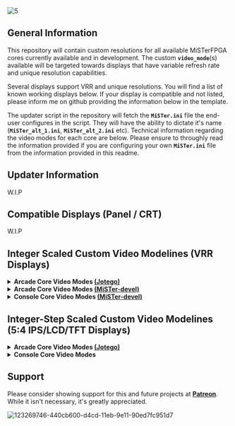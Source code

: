 ![5](https://user-images.githubusercontent.com/32810066/126727672-b63f5a04-28ad-436e-b3f2-8e0029f0f9eb.png)

## General Information

This repository will contain custom resolutions for all available MiSTerFPGA cores currently available and in development. The custom **`video_mode`**(s) available will be targeted towards displays that have variable refresh rate and unique resolution capabilities.

Several displays support VRR and unique resolutions. You will find a list of known working displays below. If your display is compatible and not listed, please inform me on github providing the information below in the template.

The updater script in the repository will fetch the **`MiSTer.ini`** file the end-user configures in the script. They will have the ability to dictate it's name (**`MiSTer_alt_1.ini`**, **`MiSTer_alt_2.ini`** etc). Technical information regarding the video modes for each core are below. Please ensure to throughly read the information provided if you are configuring your own **`MiSTer.ini`** file from the information provided in this readme.

## Updater Information

W.I.P

## Compatible Displays (Panel / CRT)

W.I.P

## Integer Scaled Custom Video Modelines (VRR Displays)

<details>

<summary><b>Arcade Core Video Modes <a href="https://www.github.com/jotego">(Jotego)</a></b></summary>

## <summary1><b>MiSTer.ini Information</b></summary1>
   
- The default resolution for the **`MiSTer.ini`** should always be **720p**. Change the following default **`video_mode=0`** to set **720p** as your default resolution. If the end-user is generating a pre-configured **`MiSTer.ini`** this will be the default.

- Unless stated below, the default **`MiSTer.ini`** settings for each core will be **`vscale_mode=1`** and **`vsync_adjust=2`**. If the end-user is generating a pre-configured **`MiSTer.ini`** they will have the option to configure **`vsync_adjust`** themselves.

----

## <summary1><b> Capcom CP System Cores</b></summary1>

<blockquote>

- <summary><b> Hardware Information</b></summary>

|Pixel Clock|Refresh Rate|Resolution (Visible)|Pixel Aspect Ratio|Display Aspect Ratio|
|--|--|--|--|--|
**8.00 MHz** | **59.6294 Hz NTSC** | **384x224**| **135:176** | **1280:973**

- <summary><b> VRR Capable Display Modes</b></summary>

|Primary Modelines NTSC|Core|Resolution (Visible)|Resolution (Scaled)|Integer (Scaled)|Resolution (Vert.)|Resolution (Hor.)|
|--|--|--|--|--|--|--|
**`video_mode=1152,48,32,80,896,3,10,13,72580`** | [**jtcps1**] [**jtcps15**] [**jtcps2**] | **384x224**| **1152x896** | **4x** | **896p** | **1152 (3x)**
**`video_mode=1536,48,32,80,1120,3,10,19,117228`** | [**jtcps1**] [**jtcps15**] [**jtcps2**] | **384x224**| **1536x1120** | **5x** | **1120p** | **1536 (4x)**
**`video_mode=1920,48,32,80,1344,3,10,25,172474`** | [**jtcps1**] [**jtcps15**] [**jtcps2**] | **384x224**| **1920x1344** | **6x** | **1344p** | **1920 (5x)**

</blockquote>

----

</details>

<details>

<summary><b>Arcade Core Video Modes <a href="https://github.com/MiSTer-devel">(MiSTer-devel)</a></b></summary>

## <summary1><b>MiSTer.ini Information</b></summary1>
   
- The default resolution for the **`MiSTer.ini`** should always be **720p**. Change the following default **`video_mode=0`** to set **720p** as your default resolution. If the end-user is generating a pre-configured **`MiSTer.ini`** this will be the default.

- Unless stated below, the default **`MiSTer.ini`** settings for each core will be **`vscale_mode=1`** and **`vsync_adjust=2`**. If the end-user is generating a pre-configured **`MiSTer.ini`** they will have the option to configure **`vsync_adjust`** themselves.

----

### W.I.P

----

</details>

<details>

<summary><b>Console Core Video Modes <a href="https://github.com/MiSTer-devel">(MiSTer-devel)</a></b></summary>

## <summary1><b>MiSTer.ini Information</b></summary1>

- The default resolution for the **`MiSTer.ini`** should always be **720p**. Change the following default **`video_mode=0`** to set **720p** as your default resolution. If the end-user is generating a pre-configured **`MiSTer.ini`** this will be the default.- Unless stated below, the default **`MiSTer.ini`** settings for each core will be **`vscale_mode=1`** and **`vsync_adjust=2`**. If the end-user is generating a pre-configured **`MiSTer.ini`** they will have the option to configure **`vsync_adjust`** themselves.

- Below are the correct **`custom aspect ratio`**(s) for each console core. These will be available in the pre-configured **`MiSTer.ini`** file(s). The end user can download pre-configered **`.cfg`** files for each core. This will override any current custom settings. Please ensure to back up your **`.cfg`** files for each console core in **`/media/fat/cfg/`** and apply any setting you previously had.

- If a core has **`Dual Mode=Yes`** below, then there will only be one **`primary video mode`** available as the **FPGA core** supports multiple systems. For aspect ratios, **`custom_aspect_ratio_1=`** will support the primary playable hardware and **`custom_aspect_ratio_2=`** will be for the secondary playable hardware. 

---

### <summary1><b>Console Core Custom Aspect Ratios:</b></summary1> 

- Matching the **vertical resolution** to the modline will tell you which **custom aspect ratios** to utilize if you are configuring your own **`MiSTer.ini`** file.

----

<details>

<summary><b> Primary Custom Aspect Ratios</b></summary>

|Console|Core|Custom Aspect Ratio|Custom Aspect Ratio|Dual Mode|Resolution|
|--|--|--|--|--|--|
**Sega SG-1000** | [**coleco**] | **`custom_aspect_ratio_1=4:3`**| **`custom_aspect_ratio_2=8:7`** | **No** | _**192p**_ |
**Sega Mark III / Sega Master System** | [**sms**] | **`custom_aspect_ratio_1=4:3`**| **N/A** | **Yes** | _**192p**_ |
**Sega Mega Drive / Sega Genesis** | [**genesis**] | **`custom_aspect_ratio_1=64:49`**| **`custom_aspect_ratio_2=32:25`** | **No** | _**224p**_ |
**Sega Game Gear** | [**sms**] | **N/A**| **`custom_aspect_ratio_2=128:105`** | **Yes** | _**144p**_ |
**Sega Mega CD / Sega CD** | [**megacd**] | **`custom_aspect_ratio_1=64:49`**| **`custom_aspect_ratio_2=32:25`** | **No** | _**224p**_ |
**Famicom / Nintendo Entertainment System** | [**nes**] | **`custom_aspect_ratio_1=128:105`**| **`custom_aspect_ratio_2=8:7`** | **No** | _**240p**_ |
**Super Famicom / Super Nintendo** | [**snes**] | **`custom_aspect_ratio_1=64:49`**| **`custom_aspect_ratio_2=8:7`** | **No** | _**224p**_ |

</details>

<details>

<summary><b> Secondary Custom Aspect Ratios</b></summary>

|Console|Core|Custom Aspect Ratio|Custom Aspect Ratio|Dual Mode|Resolution|
|--|--|--|--|--|--|
**Famicom / Nintendo Entertainment System** | [**nes**] | **`custom_aspect_ratio_1=64:49`**| **`custom_aspect_ratio_2=8:7`** | **No** | _**224p**_ |
**Super Famicom / Super Nintendo** | [**snes**] | **`custom_aspect_ratio_1=128:105`**| **`custom_aspect_ratio_2=8:7`** | **No** | _**240p**_ |

</details>

----

### **Console Core Custom Video Modes:**

- Utilize the **`Primary Modelines`** for **`dual mode`** **console cores** listed below with the **custom aspect ratios** provided above. If you compile your own console core(s), you can utilize Secondary Modelines as well. In the future, I will have a tutorial for compiling if a core supports more than one resolution or piece of hardware. 

----

<details>

_<summary><b>Sega Hardware</b></summary>_

## <summary1><b> Sega SG-1000</b></summary1>

<blockquote>

- <summary><b> Hardware Information</b></summary>

|Pixel Clock|Refresh Rate|Resolution (Visible)|Pixel Aspect Ratio|Display Aspect Ratio|
|--|--|--|--|--|
**5.37 MHz** | **59.922751013551 Hz NTSC** | **256x192**| **8:7** | **32:21**

- <summary><b> VRR Capable Display Modes</b></summary>

|Primary Modelines NTSC|Core|Resolution (Visible)|Resolution (Scaled)|Integer (Scaled)|Resolution (Vert.)|Resolution (Hor.)|
|--|--|--|--|--|--|--|
**`video_mode=1280,48,32,80,960,3,4,21,85363`** | [**coleco**] | **256x192**| **1280x960** | **5x** | **960p** | **1280 (5x)**
**`video_mode=1536,48,32,80,1152,3,4,26,120586`** | [**coleco**] | **256x192**| **1536x1152** | **6x** | **1152p** | **1536 (6x)**
**`video_mode=1792,48,32,80,1344,3,4,32,161977`** | [**coleco**] | **256x192**| **1792x1344** | **7x** | **1344p** | **1792 (7x)**

</blockquote>

## <summary1><b> Sega Mark III / Sega Master System (Sega SG-1000 Compatible)</b></summary1>

<blockquote>

- <summary><b> Hardware Information</b></summary>

|Pixel Clock|Refresh Rate|Resolution (Visible)|Pixel Aspect Ratio|Display Aspect Ratio|
|--|--|--|--|--|
**5.37 MHz** | **59.922751013551 Hz NTSC** | **256x192**| **8:7** | **32:21**

- <summary><b> VRR Capable Display Modes</b></summary>

|Primary Modelines NTSC|Core|Resolution (Visible)|Resolution (Scaled)|Integer (Scaled)|Resolution (Vert.)|Resolution (Hor.)|Dual Mode|
|--|--|--|--|--|--|--|--|
**`video_mode=1536,48,32,80,1152,3,4,26,120586`** | [**sms**] | **256x192**| **1536x1152** | **6x** | **1152p** | **1536 (6x)** | **Yes**

|Secondary Modelines NTSC|Core|Resolution (Visible)|Resolution (Scaled)|Integer (Scaled)|Resolution (Vert.)|Resolution (Hor.)|Dual Mode|
|--|--|--|--|--|--|--|--|
**`video_mode=1280,48,32,80,960,3,4,21,85363`** | [**sms**] | **256x192**| **1280x960** | **5x** | **960p** | **1280 (5x)** | **No**
**`video_mode=1792,48,32,80,1344,3,4,32,161977`** | [**sms**] | **256x192**| **1792x1344** | **7x** | **1344p** | **1792 (7x)** | **No**

</blockquote>

## <summary1><b> Sega Mega Drive / Sega Genesis</b></summary1>

<blockquote>

- <summary><b> Hardware Information</b></summary>

|Pixel Clock|Refresh Rate|Resolution (Visible)|Pixel Aspect Ratio|Display Aspect Ratio|
|--|--|--|--|--|
**6.71 MHz** | **59.922751013551 Hz NTSC** | **320x224**| **32:25** | **64:49**
**5.37 MHz** | **59.922751013551 Hz NTSC** | **256x224**| **8:7** | **64:49**

- <summary><b> VRR Capable Display Modes</b></summary>

|Primary Modelines NTSC|Core|Resolution (Visible)|Resolution (Scaled)|Integer (Scaled)|Resolution (Vert.)|Resolution (Hor.)|
|--|--|--|--|--|--|--|
**`video_mode=1280,48,32,80,896,3,10,13,79661`** | [**genesis**] | **320x224**| **1280x896** | **4x** | **896p** | **1280 (4x)**
**`video_mode=1600,48,32,80,1120,3,10,19,121651`** | [**genesis**] | **320x224**| **1600x1120** | **5x** | **1120p** | **1600 (5x)**
**`video_mode=1920,48,32,80,1344,3,10,26,172598`** | [**genesis**] | **320x224**| **1920x1344** | **6x** | **1344p** | **1920 (6x)**

|Secondary Modelines NTSC|Core|Resolution (Visible)|Resolution (Scaled)|Integer (Scaled)|Resolution (Vert.)|Resolution (Hor.)|
|--|--|--|--|--|--|--|
**`video_mode=1024,48,32,80,896,3,10,13,65499`** | [**genesis**] | **256x224**| **1024x896** | **4x** | **896p** | **1024 (4x)**
**`video_mode=1280,48,32,80,1120,3,10,19,99533`** | [**genesis**] | **256x224**| **1280x1120** | **5x** | **1120p** | **1280 (5x)**
**`video_mode=1536,48,32,80,1344,3,10,26,140734`** | [**genesis**] | **256x224**| **1536x1344** | **6x** | **1344p** | **1536 (6x)**

</blockquote>

## <summary1><b> Sega Game Gear</b></summary1>

<blockquote>

- <summary><b> Hardware Information</b></summary>

|Pixel Clock|Refresh Rate|Resolution (Visible)|Pixel Aspect Ratio|Display Aspect Ratio|
|--|--|--|--|--|
**5.37 MHz** | **59.922751013551 Hz NTSC** | **160x144**| **8:7** | **128:105**

- <summary><b> VRR Capable Display Modes</b></summary>

|Primary Modelines NTSC|Core|Resolution (Visible)|Resolution (Scaled)|Integer (Scaled)|Resolution (Vert.)|Resolution (Hor.)|Dual Mode|
|--|--|--|--|--|--|--|--|
**`video_mode=1536,48,32,80,1152,3,4,26,120586`** | [**sms**] | **160x144**| **1536x1152** | **8x** | **1152p** | **1536 (9.6x)** | **Yes**

|Secondary Modelines NTSC|Core|Resolution (Visible)|Resolution (Scaled)|Integer (Scaled)|Resolution (Vert.)|Resolution (Hor.)|Dual Mode|
|--|--|--|--|--|--|--|--|
**`video_mode=1120,48,32,80,1008,3,10,16,79642`** | [**sms**] | **160x144**| **1120x1008** | **7x** | **1008p** | **1120 (7x)** | **No**
**`video_mode=1280,48,32,80,1152,3,10,20,102384`** | [**sms**] | **160x144**| **1280x1152** | **8x** | **1152p** | **1280 (8x)** | **No**
**`video_mode=1440,48,32,80,1296,3,10,24,127968`** | [**sms**] | **160x144**| **1440x1296** | **9x** | **1296p** | **1440 (9x)** | **No**
**`video_mode=1600,48,32,80,1440,3,10,28,156394`** | [**sms**] | **160x144**| **1600x1440** | **10x** | **1440p** | **1600 (9x)** | **No**

</blockquote>

## <summary1><b> Sega Mega CD / Sega CD</b></summary1>

<blockquote>

- <summary><b> Hardware Information</b></summary>

|Pixel Clock|Refresh Rate|Resolution (Visible)|Pixel Aspect Ratio|Display Aspect Ratio|
|--|--|--|--|--|
**6.711647 MHz** | **59.922751013551 Hz NTSC** | **320x224**| **32:25** | **64:49**

- <summary><b> VRR Capable Display Modes</b></summary>

|Primary Modelines NTSC|Core|Resolution (Visible)|Resolution (Scaled)|Integer (Scaled)|Resolution (Vert.)|Resolution (Hor.)|
|--|--|--|--|--|--|--|
**`video_mode=1280,48,32,80,896,3,10,13,79661`** | [**megacd**] | **320x224**| **1280x896** | **4x** | **896p** | **1280 (4x)**
**`video_mode=1600,48,32,80,1120,3,10,19,121651`** | [**megacd**] | **320x224**| **1600x1120** | **5x** | **1120p** | **1600 (5x)**
**`video_mode=1920,48,32,80,1344,3,10,26,172598`** | [**megacd**] | **320x224**| **1920x1344** | **6x** | **1344p** | **1920 (6x)**

</blockquote>

----

</details>

<details>

_<summary><b>Nintendo Hardware</b></summary>_

## <summary1><b> Nintendo Famicom (Family Computer) / Nintendo NES (Nintendo Entertainment System)</b></summary1>

<blockquote>

- <summary><b> Hardware Information</b></summary>

|Pixel Clock|Refresh Rate|Resolution (Visible)|Pixel Aspect Ratio|Display Aspect Ratio|
|--|--|--|--|--|
**5.37 MHz** | **60.098813897441 Hz NTSC** | **256x240**| **8:7** | **128:105**
**5.37 MHz** | **60.098813897441 Hz NTSC** | **256x224**| **8:7** | **64:49**

- <summary><b> VRR Capable Display Modes</b></summary>

|Primary Modelines NTSC|Core|Resolution (Visible)|Resolution (Scaled)|Integer (Scaled)|Resolution (Vert.)|Resolution (Hor.)|
|--|--|--|--|--|--|--|
**`video_mode=1280,48,32,80,960,3,4,21,85363`** | [**nes**] | **256x240**| **1280x960** | **4x** | **960p** | **1280 (5x)**
**`video_mode=1536,48,32,80,1200,3,10,22,125674`** | [**nes**] | **256x240**| **1536x1200** | **5x** | **1200p** | **1536 (6x)**
**`video_mode=1792,48,32,80,1440,3,10,28,173455`** | [**nes**] | **256x240**| **1792x1440** | **6x** | **1440p** | **1792 (7x)**

- _<b>Utilize the **`Secondary Modelines`** below if you enable **`Hide Overscan: Yes`** in the **`MiSTer OSD`** and **`Mask Edges: Auto`** in the **NES core**</b>._

|Secondary Modelines NTSC|Core|Resolution (Visible)|Resolution (Scaled)|Integer (Scaled)|Resolution (Vert.)|Resolution (Hor.)|
|--|--|--|--|--|--|--|
**`video_mode=1280,48,32,80,896,3,10,13,79661`** | [**nes**] | **256x224**| **1280x896** | **4x** | **896p** | **1280 (5x)**
**`video_mode=1536,48,32,80,1120,3,10,19,117228`** | [**nes**] | **256x224**| **1536x1120** | **5x** | **1120p** | **1536 (6x)**
**`video_mode=1792,48,32,80,1344,3,4,32,161977`** | [**nes**] | **256x224**| **1792x1344** | **6x** | **1344p** | **1792 (7x)**

</blockquote>

## <summary1><b> Super Famicom / Super Nintendo</b></summary1>

<blockquote>

- <summary><b> Hardware Information</b></summary>

|Pixel Clock|Refresh Rate|Resolution (Visible)|Pixel Aspect Ratio|Display Aspect Ratio|
|--|--|--|--|--|
**5.37 MHz** | **60.098813897441 Hz NTSC** | **256x224 / 256x240**| **8:7** | **64:49**
**10.47 MHz** | **60.098813897441 Hz NTSC** | **512x224 / 512x240**| **16:7** | **128:105**

- <summary><b> VRR Capable Display Modes</b></summary>

|Primary Modelines NTSC|FPGA Core|Resolution (Visible)|Resolution (Scaled)|Integer (Scaled)|Resolution (Vert.)|Resolution (Hor.)|
|--|--|--|--|--|--|--|
**`video_mode=1280,48,32,80,896,3,10,13,79661`** | [**snes**] | **256x224**| **1280x896** | **4x** | **896p** | **1280 (5x)** 
**`video_mode=1536,48,32,80,1120,3,10,19,117228`** | [**snes**] | **256x224**| **1536x1120** | **5x** | **1120p** | **1536 (6x)** 
**`video_mode=1792,48,32,80,1344,3,4,32,161977`** | [**snes**] | **256x224**| **1792x1344** | **6x** | **1344p** | **1792 (7x)**

|Secondary Modelines NTSC|FPGA Core|Resolution (Visible)|Resolution (Scaled)|Integer (Scaled)|Resolution (Vert.)|Resolution (Hor.)| 
|--|--|--|--|--|--|--|
**`video_mode=1280,48,32,80,960,3,4,21,85363`** | [**snes**] | **256x240**| **1280x960** | **4x** | **960p** | **1280 (5x)** 
**`video_mode=1536,48,32,80,1200,3,10,22,125674`** | [**snes**] | **256x240**| **1536x1200** | **5x** | **1200p** | **1536 (6x)** 
**`video_mode=1792,48,32,80,1440,3,10,28,173455`** | [**snes**] | **256x240**| **1792x1440** | **6x** | **1440p** | **1792 (7x)** 

</blockquote>

----

</details>

----

</details>


## Integer-Step Scaled Custom Video Modelines (5:4 IPS/LCD/TFT Displays)

<details>

<summary><b>Arcade Core Video Modes <a href="https://www.github.com/jotego">(Jotego)</a></b></summary>

## <summary1><b>General Information</b></summary1>

- Designed for **5:4 IPS/LCD/TFT** displays with a native resolution of **1280x1024**. Do not use these **`video_mode`**(s) with common **VGA CRT** monitors with the same native resolution.

## <summary1><b>MiSTer.ini Information</b></summary1>

- The default resolution for the **`MiSTer.ini`** should always be **720p**. Change the following default **`video_mode=0`** to set **720p** as your default resolution. If the end-user is generating a pre-configured **`MiSTer.ini`** this will be the default.

- Unless stated below, the default **`MiSTer.ini`** settings for each core will be **`vscale_mode=1`** and **`vsync_adjust=2`**. If the end-user is generating a pre-configured **`MiSTer.ini`** they will have the option to configure **`vsync_adjust`** themselves.

## <summary1><b> Capcom CP System Cores</b></summary1>

<blockquote>

- <summary><b> Hardware Information</b></summary>

|Pixel Clock|Refresh Rate|Resolution (Visible)|Pixel Aspect Ratio|Display Aspect Ratio|
|--|--|--|--|--|
**8.00 MHz** | **59.6294 Hz NTSC** | **384x224**| **135:176** | **1280:973**

- <summary><b> VRR Capable Display Modes</b></summary>

|Primary Modeline NTSC|Core|Resolution (Visible)|Resolution (Scaled)|Integer (Scaled)|Resolution (Vert.)|Resolution (Hor.)|**vscale_mode**|
|--|--|--|--|--|--|--|--|
**`video_mode=1248,48,32,80,1008,3,10,16,87606`** | [**jtcps1**] [**jtcps15**] [**jtcps2**] | **384x224**| **1248x1008** | **4.5x** | **1008p** | **1248 (3.25x)** | **3**

</blockquote>

</details>

<details>

 <summary><b>Console Core Video Modes</b></summary>

## <summary1><b>General Information</b></summary1>

- Designed for **5:4 IPS/LCD/TFT** displays with a native resolution of **1280x1024**. Do not use these **`video_mode`**(s) with common **VGA CRT** monitors with the same native resolution.

## <summary1><b>MiSTer.ini Information</b></summary1>

- The default resolution for the **`MiSTer.ini`** should always be **720p**. Change the following default **`video_mode=0`** to set **720p** as your default resolution. If the end-user is generating a pre-configured **`MiSTer.ini`** this will be the default.

- Unless stated below, the default **`MiSTer.ini`** settings for each core will be **`vscale_mode=1`** and **`vsync_adjust=2`**. If the end-user is generating a pre-configured **`MiSTer.ini`** they will have the option to configure **`vsync_adjust`** themselves.

## <summary1><b> Sega Mega Drive / Sega Genesis</b></summary1>

<blockquote>

- <summary><b> Hardware Information</b></summary>

|Pixel Clock|Refresh Rate|Resolution (Visible)|Pixel Aspect Ratio|Display Aspect Ratio|
|--|--|--|--|--|
**6.71 MHz** | **59.922751013551 Hz NTSC** | **320x224**| **32:25** | **64:49**
**5.37 MHz** | **59.922751013551 Hz NTSC** | **256x224**| **8:7** | **64:49**

- <summary><b> VRR Capable Display Modes</b></summary>

|Primary Modeline NTSC|Core|Resolution (Visible)|Resolution (Scaled)|Integer (Scaled)|Resolution (Vert.)|Resolution (Hor.)|**vscale_mode**|
|--|--|--|--|--|--|--|--|
**`video_mode=1280,48,32,80,1008,3,10,16,89597`** | [**genesis**] | **320x224**| **1280x1008** | **4.5x** | **1008p** | **1280 (4x)** | **2**

|Secondary Modeline NTSC|Core|Resolution (Visible)|Resolution (Scaled)|Integer (Scaled)|Resolution (Vert.)|Resolution (Hor.)|**vscale_mode**|
|--|--|--|--|--|--|--|--|
**`video_mode=1280,48,32,80,1008,3,10,16,89597`** | [**genesis**] | **256x224**| **1280x1008** | **4.5x** | **1008p** | **1280 (5x)** | **2**

</blockquote>

## <summary1><b> Super Famicom / Super Nintendo</b></summary1>

<blockquote>

- <summary><b> Hardware Information</b></summary>

|Pixel Clock|Refresh Rate|Resolution (Visible)|Pixel Aspect Ratio|Display Aspect Ratio|
|--|--|--|--|--|
**5.37 MHz** | **60.098813897441 Hz NTSC** | **256x224 / 256x240**| **8:7** | **64:49**
**10.47 MHz** | **60.098813897441 Hz NTSC** | **512x224 / 512x240**| **16:7** | **128:105**

- <summary><b> VRR Capable Display Modes</b></summary>

|Primary Modeline NTSC|FPGA Core|Resolution (Visible)|Resolution (Scaled)|Integer (Scaled)|Resolution (Vert.)|Resolution (Hor.)|**vscale_mode**|
|--|--|--|--|--|--|--|--|
**`video_mode=1280,48,32,80,1008,3,10,16,89597`** | [**snes**] | **256x224**| **1280x1008** | **4.5x** | **1008p** | **1280 (5x)** | **2**

|Secondary Modeline NTSC|FPGA Core|Resolution (Visible)|Resolution (Scaled)|Integer (Scaled)|Resolution (Vert.)|Resolution (Hor.)|**vscale_mode**|
|--|--|--|--|--|--|--|--|
**`video_mode=1280,48,32,80,960,3,4,21,85363`** | [**snes**] | **256x240**| **1280x960** | **4x** | **960p** | **1280 (5x)** | **2**

</blockquote>

</details>

## Support

Please consider showing support for this and future projects at **[Patreon](https://www.patreon.com/atrac17)**. While it isn't necessary, it's greatly appreciated.

![123269746-440cb600-d4cd-11eb-9e11-90ed7fc951d7](https://user-images.githubusercontent.com/32810066/123511968-b529a600-d652-11eb-9cd5-ca45d16e81a5.png)
